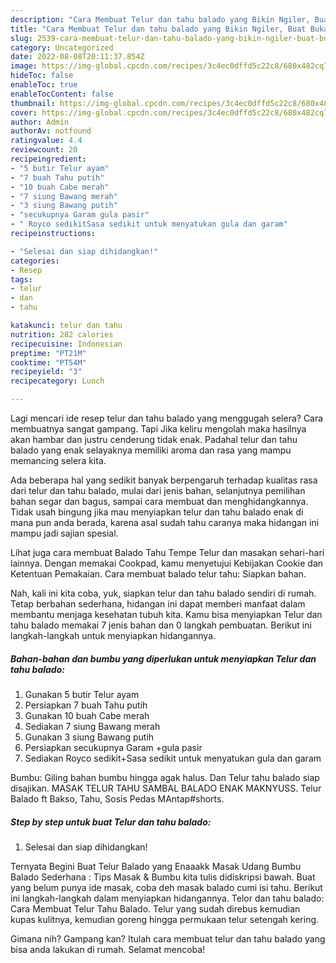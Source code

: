 ```yaml
---
description: "Cara Membuat Telur dan tahu balado yang Bikin Ngiler, Buat Buka Puasa Bikin Ngiler"
title: "Cara Membuat Telur dan tahu balado yang Bikin Ngiler, Buat Buka Puasa Bikin Ngiler"
slug: 2539-cara-membuat-telur-dan-tahu-balado-yang-bikin-ngiler-buat-buka-puasa-bikin-ngiler
category: Uncategorized
date: 2022-08-08T20:11:37.854Z
image: https://img-global.cpcdn.com/recipes/3c4ec0dffd5c22c8/680x482cq70/telur-dan-tahu-balado-foto-resep-utama.jpg
hideToc: false
enableToc: true
enableTocContent: false
thumbnail: https://img-global.cpcdn.com/recipes/3c4ec0dffd5c22c8/680x482cq70/telur-dan-tahu-balado-foto-resep-utama.jpg
cover: https://img-global.cpcdn.com/recipes/3c4ec0dffd5c22c8/680x482cq70/telur-dan-tahu-balado-foto-resep-utama.jpg
author: Admin
authorAv: notfound
ratingvalue: 4.4
reviewcount: 20
recipeingredient:
- "5 butir Telur ayam"
- "7 buah Tahu putih"
- "10 buah Cabe merah"
- "7 siung Bawang merah"
- "3 siung Bawang putih"
- "secukupnya Garam gula pasir"
- " Royco sedikitSasa sedikit untuk menyatukan gula dan garam"
recipeinstructions:

- "Selesai dan siap dihidangkan!"
categories:
- Resep
tags:
- telur
- dan
- tahu

katakunci: telur dan tahu 
nutrition: 282 calories
recipecuisine: Indonesian
preptime: "PT21M"
cooktime: "PT54M"
recipeyield: "3"
recipecategory: Lunch

---
```



Lagi mencari ide resep telur dan tahu balado yang menggugah selera? Cara membuatnya sangat gampang. Tapi Jika keliru mengolah maka hasilnya akan hambar dan justru cenderung tidak enak. Padahal telur dan tahu balado yang enak selayaknya memiliki aroma dan rasa yang mampu memancing selera kita.


Ada beberapa hal yang sedikit banyak berpengaruh terhadap kualitas rasa dari telur dan tahu balado, mulai dari jenis bahan, selanjutnya pemilihan bahan segar dan bagus, sampai cara membuat dan menghidangkannya. Tidak usah bingung jika mau menyiapkan telur dan tahu balado enak di mana pun anda berada, karena asal sudah tahu caranya maka hidangan ini mampu jadi sajian spesial.

Lihat juga cara membuat Balado Tahu Tempe Telur dan masakan sehari-hari lainnya. Dengan memakai Cookpad, kamu menyetujui Kebijakan Cookie dan Ketentuan Pemakaian. Cara membuat balado telur tahu: Siapkan bahan.


Nah, kali ini kita coba, yuk, siapkan telur dan tahu balado sendiri di rumah. Tetap berbahan sederhana, hidangan ini dapat memberi manfaat dalam membantu menjaga kesehatan tubuh kita. Kamu bisa menyiapkan Telur dan tahu balado memakai 7 jenis bahan dan 0 langkah pembuatan. Berikut ini langkah-langkah untuk menyiapkan hidangannya.

<!--inarticleads1-->

##### Bahan-bahan dan bumbu yang diperlukan untuk menyiapkan Telur dan tahu balado:

1. Gunakan 5 butir Telur ayam
1. Persiapkan 7 buah Tahu putih
1. Gunakan 10 buah Cabe merah
1. Sediakan 7 siung Bawang merah
1. Gunakan 3 siung Bawang putih
1. Persiapkan secukupnya Garam +gula pasir
1. Sediakan  Royco sedikit+Sasa sedikit untuk menyatukan gula dan garam


Bumbu: Giling bahan bumbu hingga agak halus. Dan Telur tahu balado siap disajikan. MASAK TELUR TAHU SAMBAL BALADO ENAK MAKNYUSS. Telur Balado ft Bakso, Tahu, Sosis Pedas MAntap#shorts. 

<!--inarticleads2-->

##### Step by step untuk buat Telur dan tahu balado:


1. Selesai dan siap dihidangkan!

Ternyata Begini Buat Telur Balado yang Enaaakk Masak Udang Bumbu Balado Sederhana : Tips Masak &amp; Bumbu kita tulis didiskripsi bawah. Buat yang belum punya ide masak, coba deh masak balado cumi isi tahu. Berikut ini langkah-langkah dalam menyiapkan hidangannya. Telor dan tahu balado: Cara Membuat Telur Tahu Balado. Telur yang sudah direbus kemudian kupas kulitnya, kemudian goreng hingga permukaan telur setengah kering. 

Gimana nih? Gampang kan? Itulah cara membuat telur dan tahu balado yang bisa anda lakukan di rumah. Selamat mencoba!
